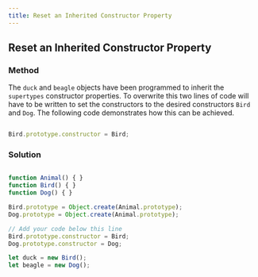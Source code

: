 ```yaml
---
title: Reset an Inherited Constructor Property
---
```

## Reset an Inherited Constructor Property

### Method

The `duck` and `beagle` objects have been programmed to inherit the `supertypes` constructor properties. To overwrite this two lines of code will have to be written to set the constructors to the desired constructors `Bird` and `Dog`. The following code demonstrates how this can be achieved. 

```javascript

Bird.prototype.constructor = Bird;


```

### Solution

```javascript

function Animal() { }
function Bird() { }
function Dog() { }

Bird.prototype = Object.create(Animal.prototype);
Dog.prototype = Object.create(Animal.prototype);

// Add your code below this line
Bird.prototype.constructor = Bird;
Dog.prototype.constructor = Dog;

let duck = new Bird();
let beagle = new Dog();

```
